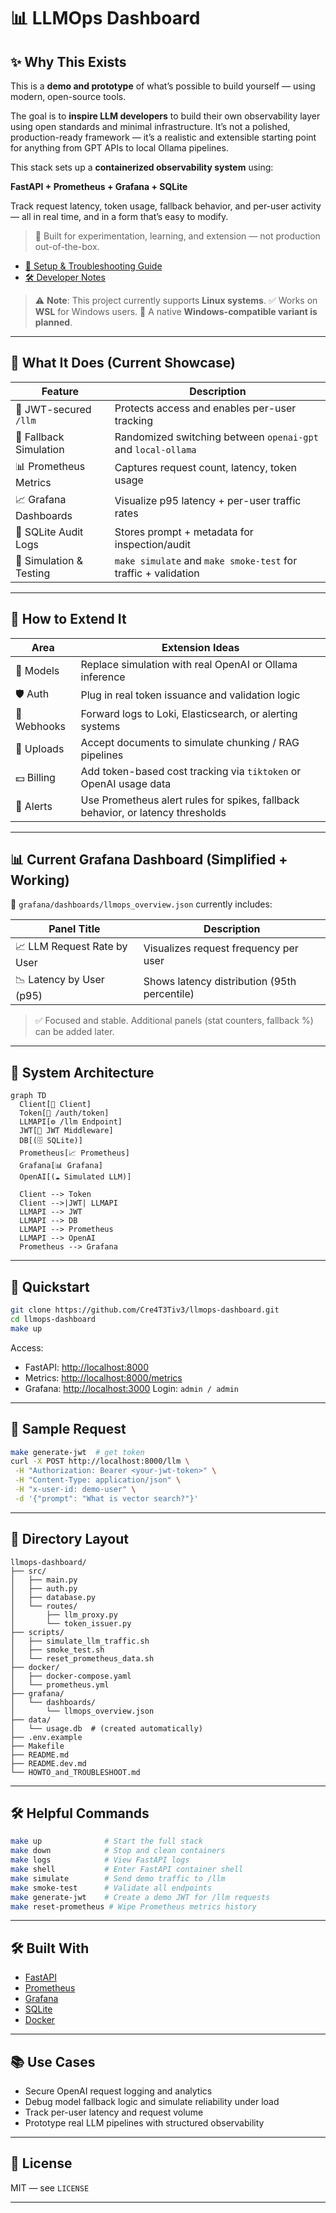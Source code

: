 # 📊 LLMOps Dashboard

## ✨ Why This Exists

This is a **demo and prototype** of what’s possible to build yourself — using modern, open-source tools.

The goal is to **inspire LLM developers** to build their own observability layer using open standards and minimal infrastructure. It’s not a polished, production-ready framework — it’s a realistic and extensible starting point for anything from GPT APIs to local Ollama pipelines.

This stack sets up a **containerized observability system** using:

**FastAPI + Prometheus + Grafana + SQLite**

Track request latency, token usage, fallback behavior, and per-user activity — all in real time, and in a form that’s easy to modify.

> 🧪 Built for experimentation, learning, and extension — not production out-of-the-box.

* [📘 Setup & Troubleshooting Guide](HOWTO_and_TROUBLESHOOT.md)
* [🛠️ Developer Notes](README.dev.md)

> ⚠️ **Note**: This project currently supports **Linux systems**.
> ✅ Works on **WSL** for Windows users.
> 🧪 A native **Windows-compatible variant is planned**.

---

## 🔧 What It Does (Current Showcase)

| Feature                 | Description                                                    |
| ----------------------- | -------------------------------------------------------------- |
| 🔐 JWT-secured `/llm`   | Protects access and enables per-user tracking                  |
| 🧠 Fallback Simulation  | Randomized switching between `openai-gpt` and `local-ollama`   |
| 📊 Prometheus Metrics   | Captures request count, latency, token usage                   |
| 📈 Grafana Dashboards   | Visualize p95 latency + per-user traffic rates                 |
| 💾 SQLite Audit Logs    | Stores prompt + metadata for inspection/audit                  |
| 🧪 Simulation & Testing | `make simulate` and `make smoke-test` for traffic + validation |

---

## 🚀 How to Extend It

| Area        | Extension Ideas                                                                 |
| ----------- | ------------------------------------------------------------------------------- |
| 🔧 Models   | Replace simulation with real OpenAI or Ollama inference                         |
| 🛡️ Auth    | Plug in real token issuance and validation logic                                |
| 📡 Webhooks | Forward logs to Loki, Elasticsearch, or alerting systems                        |
| 📂 Uploads  | Accept documents to simulate chunking / RAG pipelines                           |
| 💵 Billing  | Add token-based cost tracking via `tiktoken` or OpenAI usage data               |
| 🔔 Alerts   | Use Prometheus alert rules for spikes, fallback behavior, or latency thresholds |

---

## 📊 Current Grafana Dashboard (Simplified + Working)

📁 `grafana/dashboards/llmops_overview.json` currently includes:

| Panel Title                 | Description                                  |
| --------------------------- | -------------------------------------------- |
| 📈 LLM Request Rate by User | Visualizes request frequency per user        |
| 📉 Latency by User (p95)    | Shows latency distribution (95th percentile) |

> ✅ Focused and stable. Additional panels (stat counters, fallback %) can be added later.

---

## 🧠 System Architecture

```mermaid
graph TD
  Client[🧑 Client]
  Token[🔐 /auth/token]
  LLMAPI[⚙️ /llm Endpoint]
  JWT[🔑 JWT Middleware]
  DB[(🗄️ SQLite)]
  Prometheus[📈 Prometheus]
  Grafana[📊 Grafana]
  OpenAI[(☁️ Simulated LLM)]

  Client --> Token
  Client -->|JWT| LLMAPI
  LLMAPI --> JWT
  LLMAPI --> DB
  LLMAPI --> Prometheus
  LLMAPI --> OpenAI
  Prometheus --> Grafana
```

---

## 🚀 Quickstart

```bash
git clone https://github.com/Cre4T3Tiv3/llmops-dashboard.git
cd llmops-dashboard
make up
```

Access:

* FastAPI: [http://localhost:8000](http://localhost:8000)
* Metrics: [http://localhost:8000/metrics](http://localhost:8000/metrics)
* Grafana: [http://localhost:3000](http://localhost:3000)
  Login: `admin / admin`

---

## 🧪 Sample Request

```bash
make generate-jwt  # get token
curl -X POST http://localhost:8000/llm \
 -H "Authorization: Bearer <your-jwt-token>" \
 -H "Content-Type: application/json" \
 -H "x-user-id: demo-user" \
 -d '{"prompt": "What is vector search?"}'
```

---

## 📁 Directory Layout

```text
llmops-dashboard/
├── src/
│   ├── main.py
│   ├── auth.py
│   ├── database.py
│   └── routes/
│       ├── llm_proxy.py
│       └── token_issuer.py
├── scripts/
│   ├── simulate_llm_traffic.sh
│   ├── smoke_test.sh
│   └── reset_prometheus_data.sh
├── docker/
│   ├── docker-compose.yaml
│   └── prometheus.yml
├── grafana/
│   └── dashboards/
│       └── llmops_overview.json
├── data/
│   └── usage.db  # (created automatically)
├── .env.example
├── Makefile
├── README.md
├── README.dev.md
└── HOWTO_and_TROUBLESHOOT.md
```

---

## 🛠️ Helpful Commands

```bash
make up              # Start the full stack
make down            # Stop and clean containers
make logs            # View FastAPI logs
make shell           # Enter FastAPI container shell
make simulate        # Send demo traffic to /llm
make smoke-test      # Validate all endpoints
make generate-jwt    # Create a demo JWT for /llm requests
make reset-prometheus # Wipe Prometheus metrics history
```

---

## 🛠️ Built With

* [FastAPI](https://fastapi.tiangolo.com)
* [Prometheus](https://prometheus.io)
* [Grafana](https://grafana.com)
* [SQLite](https://www.sqlite.org/index.html)
* [Docker](https://www.docker.com)

---

## 📚 Use Cases

* Secure OpenAI request logging and analytics
* Debug model fallback logic and simulate reliability under load
* Track per-user latency and request volume
* Prototype real LLM pipelines with structured observability

---

## 📜 License

MIT — see `LICENSE`

---